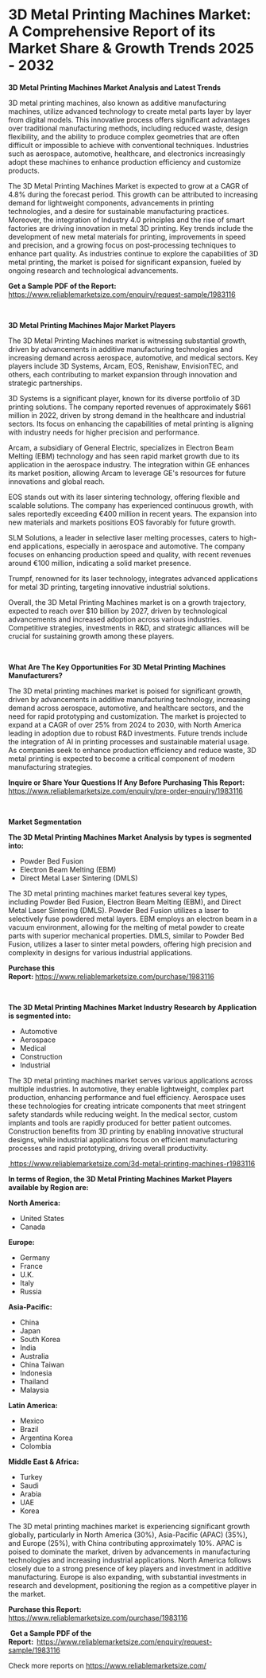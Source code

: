 <p><h1>3D Metal Printing Machines Market: A Comprehensive Report of its Market Share & Growth Trends 2025 - 2032</h1></p><p><strong>3D Metal Printing Machines Market Analysis and Latest Trends</strong></p>
<p><p>3D metal printing machines, also known as additive manufacturing machines, utilize advanced technology to create metal parts layer by layer from digital models. This innovative process offers significant advantages over traditional manufacturing methods, including reduced waste, design flexibility, and the ability to produce complex geometries that are often difficult or impossible to achieve with conventional techniques. Industries such as aerospace, automotive, healthcare, and electronics increasingly adopt these machines to enhance production efficiency and customize products.</p><p>The 3D Metal Printing Machines Market is expected to grow at a CAGR of 4.8% during the forecast period. This growth can be attributed to increasing demand for lightweight components, advancements in printing technologies, and a desire for sustainable manufacturing practices. Moreover, the integration of Industry 4.0 principles and the rise of smart factories are driving innovation in metal 3D printing. Key trends include the development of new metal materials for printing, improvements in speed and precision, and a growing focus on post-processing techniques to enhance part quality. As industries continue to explore the capabilities of 3D metal printing, the market is poised for significant expansion, fueled by ongoing research and technological advancements.</p></p>
<p><strong>Get a Sample PDF of the Report:&nbsp;</strong> <a href="https://www.reliablemarketsize.com/enquiry/request-sample/1983116?utm_campaign=2952&utm_medium=2&utm_source=Github&utm_content=ia&utm_term=10042025&utm_id=3d-metal-printing-machines">https://www.reliablemarketsize.com/enquiry/request-sample/1983116</a></p>
<p>&nbsp;</p>
<p><strong>3D Metal Printing Machines Major Market Players</strong></p>
<p><p>The 3D Metal Printing Machines market is witnessing substantial growth, driven by advancements in additive manufacturing technologies and increasing demand across aerospace, automotive, and medical sectors. Key players include 3D Systems, Arcam, EOS, Renishaw, EnvisionTEC, and others, each contributing to market expansion through innovation and strategic partnerships.</p><p>3D Systems is a significant player, known for its diverse portfolio of 3D printing solutions. The company reported revenues of approximately $661 million in 2022, driven by strong demand in the healthcare and industrial sectors. Its focus on enhancing the capabilities of metal printing is aligning with industry needs for higher precision and performance.</p><p>Arcam, a subsidiary of General Electric, specializes in Electron Beam Melting (EBM) technology and has seen rapid market growth due to its application in the aerospace industry. The integration within GE enhances its market position, allowing Arcam to leverage GE's resources for future innovations and global reach.</p><p>EOS stands out with its laser sintering technology, offering flexible and scalable solutions. The company has experienced continuous growth, with sales reportedly exceeding €400 million in recent years. The expansion into new materials and markets positions EOS favorably for future growth.</p><p>SLM Solutions, a leader in selective laser melting processes, caters to high-end applications, especially in aerospace and automotive. The company focuses on enhancing production speed and quality, with recent revenues around €100 million, indicating a solid market presence.</p><p>Trumpf, renowned for its laser technology, integrates advanced applications for metal 3D printing, targeting innovative industrial solutions. </p><p>Overall, the 3D Metal Printing Machines market is on a growth trajectory, expected to reach over $10 billion by 2027, driven by technological advancements and increased adoption across various industries. Competitive strategies, investments in R&D, and strategic alliances will be crucial for sustaining growth among these players.</p></p>
<p>&nbsp;</p>
<p><strong>What Are The Key Opportunities For 3D Metal Printing Machines Manufacturers?</strong></p>
<p><p>The 3D metal printing machines market is poised for significant growth, driven by advancements in additive manufacturing technology, increasing demand across aerospace, automotive, and healthcare sectors, and the need for rapid prototyping and customization. The market is projected to expand at a CAGR of over 25% from 2024 to 2030, with North America leading in adoption due to robust R&D investments. Future trends include the integration of AI in printing processes and sustainable material usage. As companies seek to enhance production efficiency and reduce waste, 3D metal printing is expected to become a critical component of modern manufacturing strategies.</p></p>
<p><strong>Inquire or Share Your Questions If Any Before Purchasing This Report:</strong> <a href="https://www.reliablemarketsize.com/enquiry/pre-order-enquiry/1983116?utm_campaign=2952&utm_medium=2&utm_source=Github&utm_content=ia&utm_term=10042025&utm_id=3d-metal-printing-machines">https://www.reliablemarketsize.com/enquiry/pre-order-enquiry/1983116</a></p>
<p>&nbsp;</p>
<p><strong>Market Segmentation</strong></p>
<p><strong>The 3D Metal Printing Machines Market Analysis by types is segmented into:</strong></p>
<p><ul><li>Powder Bed Fusion</li><li>Electron Beam Melting (EBM)</li><li>Direct Metal Laser Sintering (DMLS)</li></ul></p>
<p><p>The 3D metal printing machines market features several key types, including Powder Bed Fusion, Electron Beam Melting (EBM), and Direct Metal Laser Sintering (DMLS). Powder Bed Fusion utilizes a laser to selectively fuse powdered metal layers. EBM employs an electron beam in a vacuum environment, allowing for the melting of metal powder to create parts with superior mechanical properties. DMLS, similar to Powder Bed Fusion, utilizes a laser to sinter metal powders, offering high precision and complexity in designs for various industrial applications.</p></p>
<p><strong>Purchase this Report:&nbsp;</strong><a href="https://www.reliablemarketsize.com/purchase/1983116?utm_campaign=2952&utm_medium=2&utm_source=Github&utm_content=ia&utm_term=10042025&utm_id=3d-metal-printing-machines">https://www.reliablemarketsize.com/purchase/1983116</a></p>
<p>&nbsp;</p>
<p><strong>The 3D Metal Printing Machines Market Industry Research by Application is segmented into:</strong></p>
<p><ul><li>Automotive</li><li>Aerospace</li><li>Medical</li><li>Construction</li><li>Industrial</li></ul></p>
<p><p>The 3D metal printing machines market serves various applications across multiple industries. In automotive, they enable lightweight, complex part production, enhancing performance and fuel efficiency. Aerospace uses these technologies for creating intricate components that meet stringent safety standards while reducing weight. In the medical sector, custom implants and tools are rapidly produced for better patient outcomes. Construction benefits from 3D printing by enabling innovative structural designs, while industrial applications focus on efficient manufacturing processes and rapid prototyping, driving overall productivity.</p></p>
<p><a href="https://www.reliablemarketsize.com/3d-metal-printing-machines-r1983116?utm_campaign=2952&utm_medium=2&utm_source=Github&utm_content=ia&utm_term=10042025&utm_id=3d-metal-printing-machines">&nbsp;https://www.reliablemarketsize.com/3d-metal-printing-machines-r1983116</a></p>
<p><strong>In terms of Region, the 3D Metal Printing Machines Market Players available by Region are:</strong></p>
<p>
    <p> <strong> North America: </strong>
        <ul>
            <li>United States</li>
            <li>Canada</li>
        </ul>
        </p> 
    <p> <strong> Europe: </strong>
        <ul>
            <li>Germany</li>
            <li>France</li>
            <li>U.K.</li>
            <li>Italy</li>
            <li>Russia</li>
        </ul>
        </p> 
    <p> <strong> Asia-Pacific: </strong>
        <ul>
            <li>China</li>
            <li>Japan</li>
            <li>South Korea</li>
            <li>India</li>
            <li>Australia</li>
            <li>China Taiwan</li>
            <li>Indonesia</li>
            <li>Thailand</li>
            <li>Malaysia</li>
        </ul>
        </p> 
    <p> <strong> Latin America: </strong>
        <ul>
            <li>Mexico</li>
            <li>Brazil</li>
            <li>Argentina Korea</li>
            <li>Colombia</li>
        </ul>
        </p> 
    <p> <strong> Middle East & Africa: </strong>
        <ul>
            <li>Turkey</li>
            <li>Saudi</li>
            <li>Arabia</li>
            <li>UAE</li>
            <li>Korea</li>
        </ul>
    </p>
    </p>
<p><p>The 3D metal printing machines market is experiencing significant growth globally, particularly in North America (30%), Asia-Pacific (APAC) (35%), and Europe (25%), with China contributing approximately 10%. APAC is poised to dominate the market, driven by advancements in manufacturing technologies and increasing industrial applications. North America follows closely due to a strong presence of key players and investment in additive manufacturing. Europe is also expanding, with substantial investments in research and development, positioning the region as a competitive player in the market.</p></p>
<p><strong>Purchase this Report: </strong><a href="https://www.reliablemarketsize.com/purchase/1983116?utm_campaign=2952&utm_medium=2&utm_source=Github&utm_content=ia&utm_term=10042025&utm_id=3d-metal-printing-machines">https://www.reliablemarketsize.com/purchase/1983116</a></p>
<p>&nbsp;<strong>Get a Sample PDF of the Report:&nbsp;&nbsp;</strong><a href="https://www.reliablemarketsize.com/enquiry/request-sample/1983116?utm_campaign=2952&utm_medium=2&utm_source=Github&utm_content=ia&utm_term=10042025&utm_id=3d-metal-printing-machines">https://www.reliablemarketsize.com/enquiry/request-sample/1983116</a></p>
<p><strong></strong></p>
<p>Check more reports on <a href="https://www.reliablemarketsize.com/?utm_campaign=2952&utm_medium=2&utm_source=Github&utm_content=ia&utm_term=10042025&utm_id=3d-metal-printing-machines">https://www.reliablemarketsize.com/</a></p>
